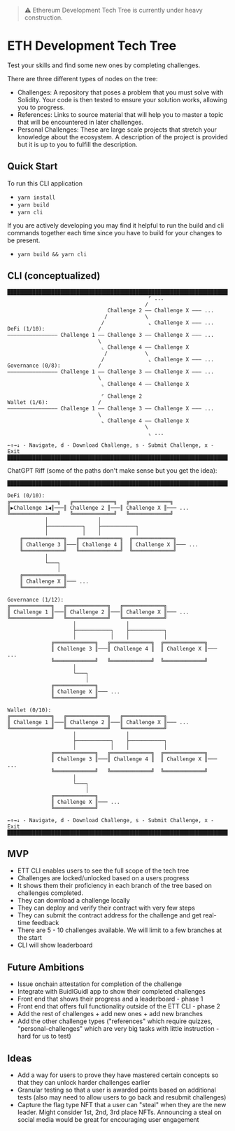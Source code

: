 > ⚠️ Ethereum Development Tech Tree is currently under heavy construction.

# ETH Development Tech Tree
Test your skills and find some new ones by completing challenges.

There are three different types of nodes on the tree:
- Challenges: A repository that poses a problem that you must solve with Solidity. Your code is then tested to ensure your solution works, allowing you to progress.
- References: Links to source material that will help you to master a topic that will be encountered in later challenges.
- Personal Challenges: These are large scale projects that stretch your knowledge about the ecosystem. A description of the project is provided but it is up to you to fulfill the description.

## Quick Start
To run this CLI application
- `yarn install`
- `yarn build`
- `yarn cli`

If you are actively developing you may find it helpful to run the build and cli commands together each time since you have to build for your changes to be present.
- `yarn build && yarn cli`

## CLI (conceptualized)
```vbnet
███████████████████████████████████████████████████████████████████████
                                             ⌜ ...
                                            /
                                Challenge 2 —— Challenge X ——— ...
                               /   	        \
                              /		         ⌞ Challenge X ——— ...
DeFi (1/10):	             /
———————————————— Challenge 1 —— Challenge 3 —— Challenge X ——— ...
			                 \ 
			                  ⌞ Challenge 4 —— Challenge X 
			                   /   	        \
			                  /		         ⌞ Challenge X ——— ...
Governance (0/8):            /
———————————————— Challenge 1 —— Challenge 3 —— Challenge X ——— ...
			                 \ 
			                  ⌞ Challenge 4 —— Challenge X

				              ⌜ Challenge 2
Wallet (1/6):          	     /
———————————————— Challenge 1 —— Challenge 3 —— Challenge X ——— ...
			                 \ 
			                  ⌞ Challenge 4 —— Challenge X 
					                        \ 
					                         ⌞ ...
					      
←↑→↓ - Navigate, d - Download Challenge, s - Submit Challenge, x - Exit
███████████████████████████████████████████████████████████████████████
```
ChatGPT Riff (some of the paths don't make sense but you get the idea):
```vbnet
███████████████████████████████████████████████████████████████████████

DeFi (0/10):
╔═══════════════╗   ╔═════════════╗   ╔═════════════╗
║▶Challenge 1◀║───║ Challenge 2 ║───║ Challenge X ║─── ...
╚═══════════════╝   ╚═════════════╝   ╚═════════════╝
            │                │
            ├───────────┐    ├───────────┐
            │           │    │           │
    ╔═════════════╗   ╔═════════════╗  ╔═════════════╗
    ║ Challenge 3 ║───║ Challenge 4 ║  ║ Challenge X ║─── ...
    ╚═════════════╝   ╚═════════════╝  ╚═════════════╝
            │
            └───┐
                │
    ╔═════════════╗
    ║ Challenge X ║─── ...
    ╚═════════════╝

Governance (1/12):
╔═════════════╗   ╔═════════════╗   ╔═════════════╗
║ Challenge 1 ║───║ Challenge 2 ║───║ Challenge X ║─── ...
╚═════════════╝   ╚═════════════╝   ╚═════════════╝
                     │                │
                     ├───────────┐    ├───────────┐
                     │           │    │           │
              ╔═════════════╗   ╔═════════════╗  ╔═════════════╗
              ║ Challenge 3 ║───║ Challenge 4 ║  ║ Challenge X ║─── ...
              ╚═════════════╝   ╚═════════════╝  ╚═════════════╝
                     │
                     └───┐
                         │
              ╔═════════════╗
              ║ Challenge X ║─── ...
              ╚═════════════╝

Wallet (0/10):
╔═════════════╗   ╔═════════════╗   ╔═════════════╗
║ Challenge 1 ║───║ Challenge 2 ║───║ Challenge X ║─── ...
╚═════════════╝   ╚═════════════╝   ╚═════════════╝
                     │                │
                     ├───────────┐    ├───────────┐
                     │           │    │           │
              ╔═════════════╗   ╔═════════════╗  ╔═════════════╗
              ║ Challenge 3 ║───║ Challenge 4 ║  ║ Challenge X ║─── ...
              ╚═════════════╝   ╚═════════════╝  ╚═════════════╝
                     │
                     └───┐
                         │
              ╔═════════════╗
              ║ Challenge X ║─── ...
              ╚═════════════╝

←↑→↓ - Navigate, d - Download Challenge, s - Submit Challenge, x - Exit
███████████████████████████████████████████████████████████████████████

```

## MVP
- ETT CLI enables users to see the full scope of the tech tree
- Challenges are locked/unlocked based on a users progress
- It shows them their proficiency in each branch of the tree based on challenges completed.
- They can download a challenge locally
- They can deploy and verify their contract with very few steps
- They can submit the contract address for the challenge and get real-time feedback
- There are 5 - 10 challenges available. We will limit to a few branches at the start
- CLI will show leaderboard

## Future Ambitions
- Issue onchain attestation for completion of the challenge
- Integrate with BuidlGuidl app to show their completed challenges
- Front end that shows their progress and a leaderboard - phase 1
- Front end that offers full functionality outside of the ETT CLI - phase 2
- Add the rest of challenges + add new ones + add new branches
- Add the other challenge types ("references" which require quizzes, "personal-challenges" which are very big tasks with little instruction - hard for us to test)

## Ideas
- Add a way for users to prove they have mastered certain concepts so that they can unlock harder challenges earlier 
- Granular testing so that a user is awarded points based on additional tests (also may need to allow users to go back and resubmit challenges)
- Capture the flag type NFT that a user can "steal" when they are the new leader. Might consider 1st, 2nd, 3rd place NFTs. Announcing a steal on social media would be great for encouraging user engagement